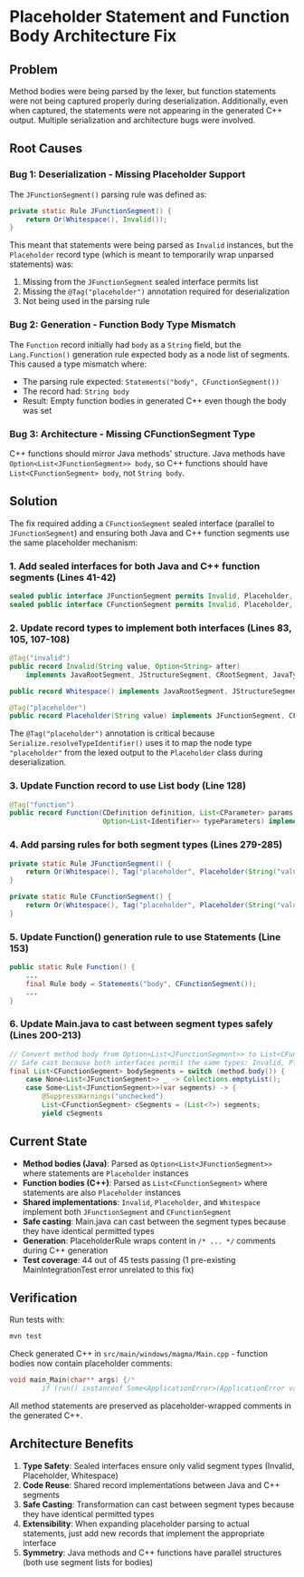 # Placeholder Statement and Function Body Architecture Fix

## Problem

Method bodies were being parsed by the lexer, but function statements were not being captured properly during
deserialization. Additionally, even when captured, the statements were not appearing in the generated C++ output.
Multiple serialization and architecture bugs were involved.

## Root Causes

### Bug 1: Deserialization - Missing Placeholder Support

The `JFunctionSegment()` parsing rule was defined as:

```java
private static Rule JFunctionSegment() {
    return Or(Whitespace(), Invalid());
}
```

This meant that statements were being parsed as `Invalid` instances, but the `Placeholder` record type (which is meant
to temporarily wrap unparsed statements) was:

1. Missing from the `JFunctionSegment` sealed interface permits list
2. Missing the `@Tag("placeholder")` annotation required for deserialization
3. Not being used in the parsing rule

### Bug 2: Generation - Function Body Type Mismatch

The `Function` record initially had `body` as a `String` field, but the `Lang.Function()` generation rule expected body
as a node list of segments. This caused a type mismatch where:

- The parsing rule expected: `Statements("body", CFunctionSegment())`
- The record had: `String body`
- Result: Empty function bodies in generated C++ even though the body was set

### Bug 3: Architecture - Missing CFunctionSegment Type

C++ functions should mirror Java methods' structure. Java methods have `Option<List<JFunctionSegment>> body`, so C++
functions should have `List<CFunctionSegment> body`, not `String body`.

## Solution

The fix required adding a `CFunctionSegment` sealed interface (parallel to `JFunctionSegment`) and ensuring both Java
and C++ function segments use the same placeholder mechanism:

### 1. Add sealed interfaces for both Java and C++ function segments (Lines 41-42)

```java
sealed public interface JFunctionSegment permits Invalid, Placeholder, Whitespace {}
sealed public interface CFunctionSegment permits Invalid, Placeholder, Whitespace {}
```

### 2. Update record types to implement both interfaces (Lines 83, 105, 107-108)

```java
@Tag("invalid")
public record Invalid(String value, Option<String> after)
    implements JavaRootSegment, JStructureSegment, CRootSegment, JavaType, CType, JFunctionSegment, CFunctionSegment {}

public record Whitespace() implements JavaRootSegment, JStructureSegment, JFunctionSegment, CFunctionSegment {}

@Tag("placeholder")
public record Placeholder(String value) implements JFunctionSegment, CFunctionSegment {}
```

The `@Tag("placeholder")` annotation is critical because `Serialize.resolveTypeIdentifier()` uses it to map the node
type `"placeholder"` from the lexed output to the `Placeholder` class during deserialization.

### 3. Update Function record to use List<CFunctionSegment> body (Line 128)

```java
@Tag("function")
public record Function(CDefinition definition, List<CParameter> params, List<CFunctionSegment> body, Option<String> after,
                       Option<List<Identifier>> typeParameters) implements CRootSegment {}
```

### 4. Add parsing rules for both segment types (Lines 279-285)

```java
private static Rule JFunctionSegment() {
    return Or(Whitespace(), Tag("placeholder", Placeholder(String("value"))));
}

private static Rule CFunctionSegment() {
    return Or(Whitespace(), Tag("placeholder", Placeholder(String("value"))));
}
```

### 5. Update Function() generation rule to use Statements (Line 153)

```java
public static Rule Function() {
    ...
    final Rule body = Statements("body", CFunctionSegment());
    ...
}
```

### 6. Update Main.java to cast between segment types safely (Lines 200-213)

```java
// Convert method body from Option<List<JFunctionSegment>> to List<CFunctionSegment>
// Safe cast because both interfaces permit the same types: Invalid, Placeholder, Whitespace
final List<CFunctionSegment> bodySegments = switch (method.body()) {
    case None<List<JFunctionSegment>> _ -> Collections.emptyList();
    case Some<List<JFunctionSegment>>(var segments) -> {
        @SuppressWarnings("unchecked")
        List<CFunctionSegment> cSegments = (List<?>) segments;
        yield cSegments
```

## Current State

- **Method bodies (Java)**: Parsed as `Option<List<JFunctionSegment>>` where statements are `Placeholder` instances
- **Function bodies (C++)**: Parsed as `List<CFunctionSegment>` where statements are also `Placeholder` instances
- **Shared implementations**: `Invalid`, `Placeholder`, and `Whitespace` implement both `JFunctionSegment` and
  `CFunctionSegment`
- **Safe casting**: Main.java can cast between the segment types because they have identical permitted types
- **Generation**: PlaceholderRule wraps content in `/* ... */` comments during C++ generation
- **Test coverage**: 44 out of 45 tests passing (1 pre-existing MainIntegrationTest error unrelated to this fix)

## Verification

Run tests with:

```bash
mvn test
```

Check generated C++ in `src/main/windows/magma/Main.cpp` - function bodies now contain placeholder comments:

```cpp
void main_Main(char** args) {/*
		if (run() instanceof Some<ApplicationError>(ApplicationError value)) System.err.println(value.display());*/}
```

All method statements are preserved as placeholder-wrapped comments in the generated C++.

## Architecture Benefits

1. **Type Safety**: Sealed interfaces ensure only valid segment types (Invalid, Placeholder, Whitespace)
2. **Code Reuse**: Shared record implementations between Java and C++ segments
3. **Safe Casting**: Transformation can cast between segment types because they have identical permitted types
4. **Extensibility**: When expanding placeholder parsing to actual statements, just add new records that implement the
   appropriate interface
5. **Symmetry**: Java methods and C++ functions have parallel structures (both use segment lists for bodies)
